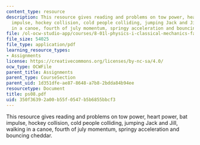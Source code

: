 ```yaml
---
content_type: resource
description: This resource gives reading and problems on tow power, heart power, bat
  impulse, hockey collision, cold people colliding, jumping Jack and Jill, walking
  in a canoe, fourth of july momentum, springy acceleration and bouncing cheddar.
file: /ol-ocw-studio-app/courses/8-01l-physics-i-classical-mechanics-fall-2005/350f36392a00b55f0547b5b6855bbcf3_ps08.pdf
file_size: 54025
file_type: application/pdf
learning_resource_types:
- Assignments
license: https://creativecommons.org/licenses/by-nc-sa/4.0/
ocw_type: OCWFile
parent_title: Assignments
parent_type: CourseSection
parent_uid: 1d351dfe-ae87-8648-a7b8-2bdda84b94ee
resourcetype: Document
title: ps08.pdf
uid: 350f3639-2a00-b55f-0547-b5b6855bbcf3
---
```

This resource gives reading and problems on tow power, heart power, bat impulse, hockey collision, cold people colliding, jumping Jack and Jill, walking in a canoe, fourth of july momentum, springy acceleration and bouncing cheddar.